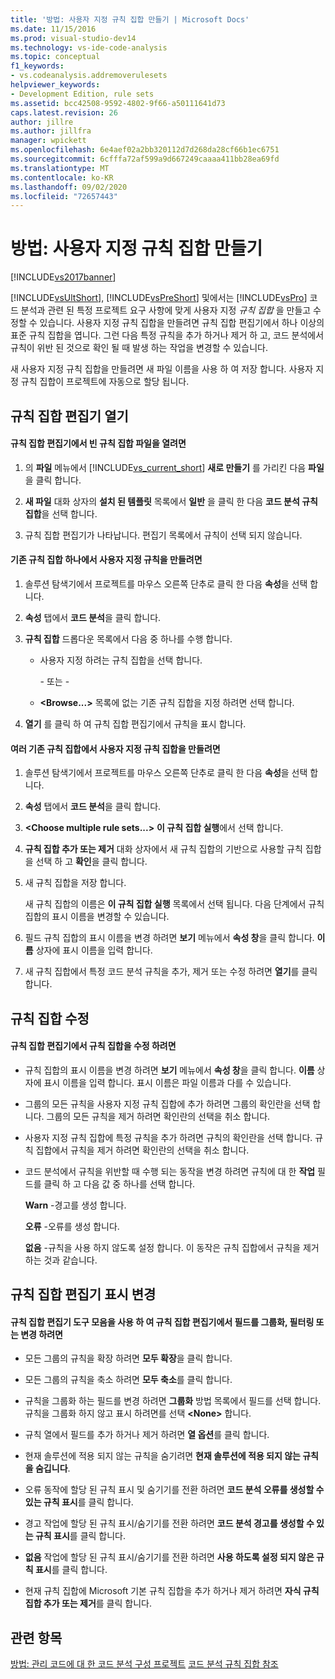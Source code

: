 ```yaml
---
title: '방법: 사용자 지정 규칙 집합 만들기 | Microsoft Docs'
ms.date: 11/15/2016
ms.prod: visual-studio-dev14
ms.technology: vs-ide-code-analysis
ms.topic: conceptual
f1_keywords:
- vs.codeanalysis.addremoverulesets
helpviewer_keywords:
- Development Edition, rule sets
ms.assetid: bcc42508-9592-4802-9f66-a50111641d73
caps.latest.revision: 26
author: jillre
ms.author: jillfra
manager: wpickett
ms.openlocfilehash: 6e4aef02a2bb320112d7d268da28cf66b1ec6751
ms.sourcegitcommit: 6cfffa72af599a9d667249caaaa411bb28ea69fd
ms.translationtype: MT
ms.contentlocale: ko-KR
ms.lasthandoff: 09/02/2020
ms.locfileid: "72657443"
---
```

# <a name="how-to-create-a-custom-rule-set"></a>방법: 사용자 지정 규칙 집합 만들기
[!INCLUDE[vs2017banner](../includes/vs2017banner.md)]

[!INCLUDE[vsUltShort](../includes/vsultshort-md.md)], [!INCLUDE[vsPreShort](../includes/vspreshort-md.md)] 및에서는 [!INCLUDE[vsPro](../includes/vspro-md.md)] 코드 분석과 관련 된 특정 프로젝트 요구 사항에 맞게 사용자 지정 *규칙 집합* 을 만들고 수정할 수 있습니다. 사용자 지정 규칙 집합을 만들려면 규칙 집합 편집기에서 하나 이상의 표준 규칙 집합을 엽니다. 그런 다음 특정 규칙을 추가 하거나 제거 하 고, 코드 분석에서 규칙이 위반 된 것으로 확인 될 때 발생 하는 작업을 변경할 수 있습니다.

 새 사용자 지정 규칙 집합을 만들려면 새 파일 이름을 사용 하 여 저장 합니다. 사용자 지정 규칙 집합이 프로젝트에 자동으로 할당 됩니다.

## <a name="opening-the-rule-set-editor"></a>규칙 집합 편집기 열기

#### <a name="to-open-an-empty-rule-set-file-in-the-rule-set-editor"></a>규칙 집합 편집기에서 빈 규칙 집합 파일을 열려면

1. 의 **파일** 메뉴에서 [!INCLUDE[vs_current_short](../includes/vs-current-short-md.md)] **새로 만들기** 를 가리킨 다음 **파일**을 클릭 합니다.

2. **새 파일** 대화 상자의 **설치 된 템플릿** 목록에서 **일반** 을 클릭 한 다음 **코드 분석 규칙 집합**을 선택 합니다.

3. 규칙 집합 편집기가 나타납니다. 편집기 목록에서 규칙이 선택 되지 않습니다.

#### <a name="to-create-a-custom-rule-from-a-single-existing-rule-set"></a>기존 규칙 집합 하나에서 사용자 지정 규칙을 만들려면

1. 솔루션 탐색기에서 프로젝트를 마우스 오른쪽 단추로 클릭 한 다음 **속성**을 선택 합니다.

2. **속성** 탭에서 **코드 분석**을 클릭 합니다.

3. **규칙 집합** 드롭다운 목록에서 다음 중 하나를 수행 합니다.

   - 사용자 지정 하려는 규칙 집합을 선택 합니다.

     \- 또는 -

   - **\<Browse...>** 목록에 없는 기존 규칙 집합을 지정 하려면 선택 합니다.

4. **열기** 를 클릭 하 여 규칙 집합 편집기에서 규칙을 표시 합니다.

#### <a name="to-create-a-custom-rule-set-from-multiple-existing-rule-sets"></a>여러 기존 규칙 집합에서 사용자 지정 규칙 집합을 만들려면

1. 솔루션 탐색기에서 프로젝트를 마우스 오른쪽 단추로 클릭 한 다음 **속성**을 선택 합니다.

2. **속성** 탭에서 **코드 분석**을 클릭 합니다.

3. **\<Choose multiple rule sets...>** **이 규칙 집합 실행**에서 선택 합니다.

4. **규칙 집합 추가 또는 제거** 대화 상자에서 새 규칙 집합의 기반으로 사용할 규칙 집합을 선택 하 고 **확인**을 클릭 합니다.

5. 새 규칙 집합을 저장 합니다.

     새 규칙 집합의 이름은 **이 규칙 집합 실행** 목록에서 선택 됩니다. 다음 단계에서 규칙 집합의 표시 이름을 변경할 수 있습니다.

6. 필드 규칙 집합의 표시 이름을 변경 하려면 **보기** 메뉴에서 **속성 창**을 클릭 합니다. **이름** 상자에 표시 이름을 입력 합니다.

7. 새 규칙 집합에서 특정 코드 분석 규칙을 추가, 제거 또는 수정 하려면 **열기**를 클릭 합니다.

## <a name="modifying-a-rule-set"></a>규칙 집합 수정

#### <a name="to-modify-a-rule-set-in-the-rule-set-editor"></a>규칙 집합 편집기에서 규칙 집합을 수정 하려면

- 규칙 집합의 표시 이름을 변경 하려면 **보기** 메뉴에서 **속성 창**을 클릭 합니다. **이름** 상자에 표시 이름을 입력 합니다. 표시 이름은 파일 이름과 다를 수 있습니다.

- 그룹의 모든 규칙을 사용자 지정 규칙 집합에 추가 하려면 그룹의 확인란을 선택 합니다. 그룹의 모든 규칙을 제거 하려면 확인란의 선택을 취소 합니다.

- 사용자 지정 규칙 집합에 특정 규칙을 추가 하려면 규칙의 확인란을 선택 합니다. 규칙 집합에서 규칙을 제거 하려면 확인란의 선택을 취소 합니다.

- 코드 분석에서 규칙을 위반할 때 수행 되는 동작을 변경 하려면 규칙에 대 한 **작업** 필드를 클릭 하 고 다음 값 중 하나를 선택 합니다.

     **Warn** -경고를 생성 합니다.

     **오류** -오류를 생성 합니다.

     **없음** -규칙을 사용 하지 않도록 설정 합니다. 이 동작은 규칙 집합에서 규칙을 제거 하는 것과 같습니다.

## <a name="changing-the-rule-set-editor-display"></a>규칙 집합 편집기 표시 변경

#### <a name="to-group-filter-or-change-the-fields-in-the-rule-set-editor-by-using-the-rule-set-editor-toolbar"></a>규칙 집합 편집기 도구 모음을 사용 하 여 규칙 집합 편집기에서 필드를 그룹화, 필터링 또는 변경 하려면

- 모든 그룹의 규칙을 확장 하려면 **모두 확장**을 클릭 합니다.

- 모든 그룹의 규칙을 축소 하려면 **모두 축소**를 클릭 합니다.

- 규칙을 그룹화 하는 필드를 변경 하려면 **그룹화** 방법 목록에서 필드를 선택 합니다. 규칙을 그룹화 하지 않고 표시 하려면를 선택 **\<None>** 합니다.

- 규칙 열에서 필드를 추가 하거나 제거 하려면 **열 옵션**를 클릭 합니다.

- 현재 솔루션에 적용 되지 않는 규칙을 숨기려면 **현재 솔루션에 적용 되지 않는 규칙을 숨깁니다**.

- 오류 동작에 할당 된 규칙 표시 및 숨기기를 전환 하려면 **코드 분석 오류를 생성할 수 있는 규칙 표시**를 클릭 합니다.

- 경고 작업에 할당 된 규칙 표시/숨기기를 전환 하려면 **코드 분석 경고를 생성할 수 있는 규칙 표시**를 클릭 합니다.

- **없음** 작업에 할당 된 규칙 표시/숨기기를 전환 하려면 **사용 하도록 설정 되지 않은 규칙 표시**를 클릭 합니다.

- 현재 규칙 집합에 Microsoft 기본 규칙 집합을 추가 하거나 제거 하려면 **자식 규칙 집합 추가 또는 제거**를 클릭 합니다.

## <a name="see-also"></a>관련 항목
 [방법: 관리 코드에 대 한 코드 분석 구성 프로젝트](../code-quality/how-to-configure-code-analysis-for-a-managed-code-project.md) [코드 분석 규칙 집합 참조](../code-quality/code-analysis-rule-set-reference.md)
